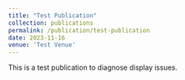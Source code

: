 ```yaml
---
title: "Test Publication"
collection: publications
permalink: /publication/test-publication
date: 2023-11-16
venue: 'Test Venue'
---
```


This is a test publication to diagnose display issues. 